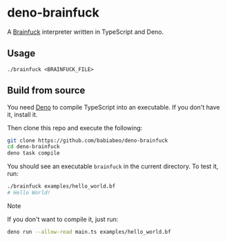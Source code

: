 # deno-brainfuck

A [Brainfuck][bf] interpreter written in TypeScript and Deno.

## Usage

```
./brainfuck <BRAINFUCK_FILE>
```

## Build from source

You need [Deno][deno] to compile TypeScript into an executable. If you don't
have it, install it.

Then clone this repo and execute the following:

```sh
git clone https://github.com/babiabeo/deno-brainfuck
cd deno-brainfuck
deno task compile
```

You should see an executable `brainfuck` in the current directory. To test it,
run:

```sh
./brainfuck examples/hello_world.bf
# Hello World!
```

[bf]: https://en.wikipedia.org/wiki/Brainfuck
[deno]: https://deno.com/

> [!NOTE]
> If you don't want to compile it, just run:
>
> ```sh
> deno run --allow-read main.ts examples/hello_world.bf
> ```
